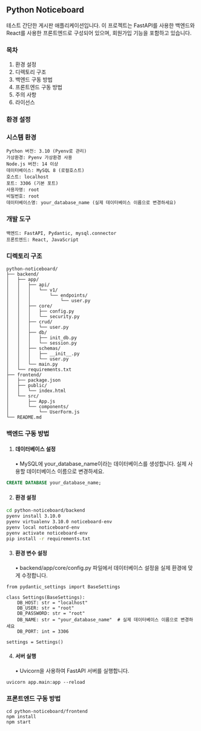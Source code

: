## Python Noticeboard
테스트
간단한 게시판 애플리케이션입니다. 이 프로젝트는 FastAPI를 사용한 백엔드와 React를 사용한 프론트엔드로 구성되어 있으며, 회원가입 기능을 포함하고 있습니다.

### 목차

1. 환경 설정
1. 디렉토리 구조
1. 백엔드 구동 방법
1. 프론트엔드 구동 방법
1. 주의 사항
1. 라이선스

### 환경 설정

### 시스템 환경

	Python 버전: 3.10 (Pyenv로 관리)
	가상환경: Pyenv 가상환경 사용
	Node.js 버전: 14 이상
	데이터베이스: MySQL 8 (로컬호스트)
	호스트: localhost
	포트: 3306 (기본 포트)
	사용자명: root
	비밀번호: root
	데이터베이스명: your_database_name (실제 데이터베이스 이름으로 변경하세요)

### 개발 도구

	백엔드: FastAPI, Pydantic, mysql.connector
	프론트엔드: React, JavaScript

### 디렉토리 구조
```
python-noticeboard/
├── backend/
│   ├── app/
│   │   ├── api/
│   │   │   └── v1/
│   │   │       └── endpoints/
│   │   │           └── user.py
│   │   ├── core/
│   │   │   ├── config.py
│   │   │   └── security.py
│   │   ├── crud/
│   │   │   └── user.py
│   │   ├── db/
│   │   │   ├── init_db.py
│   │   │   └── session.py
│   │   ├── schemas/
│   │   │   ├── __init__.py
│   │   │   └── user.py
│   │   └── main.py
│   └── requirements.txt
├── frontend/
│   ├── package.json
│   ├── public/
│   │   └── index.html
│   └── src/
│       ├── App.js
│       └── components/
│           └── UserForm.js
└── README.md
```

### 백엔드 구동 방법

1. #### 데이터베이스 설정

	•	MySQL에 your_database_name이라는 데이터베이스를 생성합니다. 실제 사용할 데이터베이스 이름으로 변경하세요.
```sql
CREATE DATABASE your_database_name;
```

2. #### 환경 설정
```bash
cd python-noticeboard/backend
pyenv install 3.10.0
pyenv virtualenv 3.10.0 noticeboard-env
pyenv local noticeboard-env
pyenv activate noticeboard-env
pip install -r requirements.txt
```
3. #### 환경 변수 설정 
	•	backend/app/core/config.py 파일에서 데이터베이스 설정을 실제 환경에 맞게 수정합니다.
  ```
  from pydantic_settings import BaseSettings

  class Settings(BaseSettings):
      DB_HOST: str = "localhost"
      DB_USER: str = "root"
      DB_PASSWORD: str = "root"
      DB_NAME: str = "your_database_name"  # 실제 데이터베이스 이름으로 변경하세요
      DB_PORT: int = 3306

  settings = Settings()
  ```

4. #### 서버 실행
	•	Uvicorn을 사용하여 FastAPI 서버를 실행합니다.
  ```
  uvicorn app.main:app --reload
  ```

### 프론트엔드 구동 방법

```
cd python-noticeboard/frontend
npm install
npm start
```
